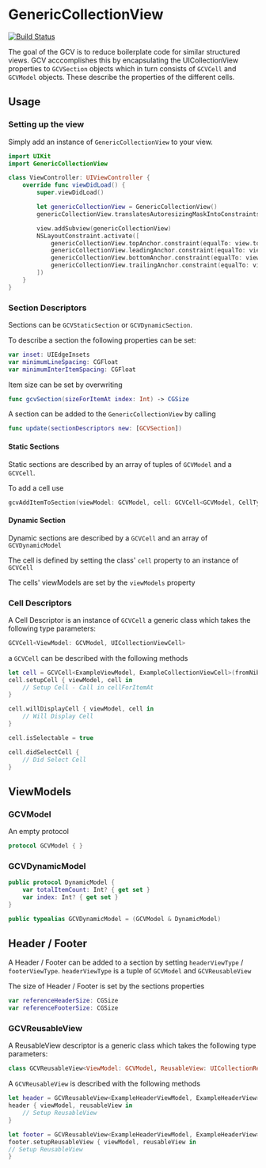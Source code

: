 # GenericCollectionView

[![Build Status](https://travis-ci.com/Arestronaut/GenericCollectionView.svg?branch=master)](https://travis-ci.com/Arestronaut/GenericCollectionView)

The goal of the GCV is to reduce boilerplate code for similar structured views. GCV acccomplishes this by encapsulating the UICollectionView properties to `GCVSection` objects which in turn consists of `GCVCell` and `GCVModel` objects. These describe the properties of the different cells.

## Usage
### Setting up the view
Simply add an instance of `GenericCollectionView` to your view.

```Swift
import UIKit
import GenericCollectionView

class ViewController: UIViewController {
    override func viewDidLoad() {
        super.viewDidLoad()

        let genericCollectionView = GenericCollectionView()
        genericCollectionView.translatesAutoresizingMaskIntoConstraints = false

        view.addSubview(genericCollectionView)
        NSLayoutConstraint.activate([
            genericCollectionView.topAnchor.constraint(equalTo: view.topAnchor),
            genericCollectionView.leadingAnchor.constraint(equalTo: view.leadingAnchor),
            genericCollectionView.bottomAnchor.constraint(equalTo: view.bottomAnchor),
            genericCollectionView.trailingAnchor.constraint(equalTo: view.trailingAnchor)
        ])
    }
}
```
### Section Descriptors
Sections can be `GCVStaticSection` or `GCVDynamicSection`.

To describe a section the following properties can be set: 

```Swift 
var inset: UIEdgeInsets
var minimumLineSpacing: CGFloat
var minimumInterItemSpacing: CGFloat
```

Item size can be set by overwriting
``` Swift
func gcvSection(sizeForItemAt index: Int) -> CGSize
```

A section can be added to the `GenericCollectionView`  by calling
```Swift
func update(sectionDescriptors new: [GCVSection])
```

#### Static Sections
Static sections are described by an array of tuples of `GCVModel` and a `GCVCell`.

To add a cell use
```Swift 
gcvAddItemToSection(viewModel: GCVModel, cell: GCVCell<GCVModel, CellType>)
```

#### Dynamic Section
Dynamic sections are described by a `GCVCell` and an array of `GCVDynamicModel` 

The cell is defined by setting the class' `cell` property to an instance of `GCVCell`

The cells' viewModels are set by the `viewModels` property

### Cell Descriptors
A Cell Descriptor is an instance of `GCVCell` a generic class which takes the following type parameters: 
``` Swift
GCVCell<ViewModel: GCVModel, UICollectionViewCell>
```

a `GCVCell` can be described with the following methods 
``` Swift 
let cell = GCVCell<ExampleViewModel, ExampleCollectionViewCell>(fromNib: false)
cell.setupCell { viewModel, cell in
    // Setup Cell - Call in cellForItemAt
}

cell.willDisplayCell { viewModel, cell in
    // Will Display Cell
}

cell.isSelectable = true

cell.didSelectCell {
    // Did Select Cell
}
```

## ViewModels
### GCVModel
An empty protocol
```Swift
protocol GCVModel { }
```

### GCVDynamicModel 
``` Swift
public protocol DynamicModel {
    var totalItemCount: Int? { get set }
    var index: Int? { get set }
}

public typealias GCVDynamicModel = (GCVModel & DynamicModel)
```

## Header / Footer
A Header / Footer can be added to a section by setting `headerViewType` /  `footerViewType`.
`headerViewType` is a tuple of `GCVModel` and `GCVReusableView`

The size of Header / Footer is set by the sections properties
```Swift
var referenceHeaderSize: CGSize
var referenceFooterSize: CGSize
```

### GCVReusableView
A ReusableView descriptor is a generic class which takes the following type parameters:

```Swift
class GCVReusableView<ViewModel: GCVModel, ReusableView: UICollectionReusableView>
```

A `GCVReusableView` is described with the following methods
``` Swift 
let header = GCVReusableView<ExampleHeaderViewModel, ExampleHeaderView>(fromNib: false)
header { viewModel, reusableView in
    // Setup ReusableView
}

let footer = GCVReusableView<ExampleHeaderViewModel, ExampleHeaderView>(fromNib: false)
footer.setupReusableView { viewModel, reusableView in
// Setup ReusableView
}
```

